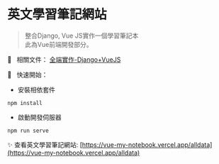 
# 英文學習筆記網站
> 整合Django, Vue JS實作一個學習筆記本<br>
> 此為Vue前端開發部分。<br>

📝 &nbsp; 相關文件：
[全端實作-Django+VueJS](https://jacychu.medium.com/%E5%85%A8%E7%AB%AF%E5%AF%A6%E4%BD%9C-dango-vuejs-30e2c139db26)

🚀 &nbsp; 快速開始：<br>
- 安裝相依套件
```
npm install
```
- 啟動開發伺服器
```
npm run serve
```

✨ 查看英文學習筆記網站:  [https://vue-my-notebook.vercel.app/alldata](https://vue-my-notebook.vercel.app/alldata)
